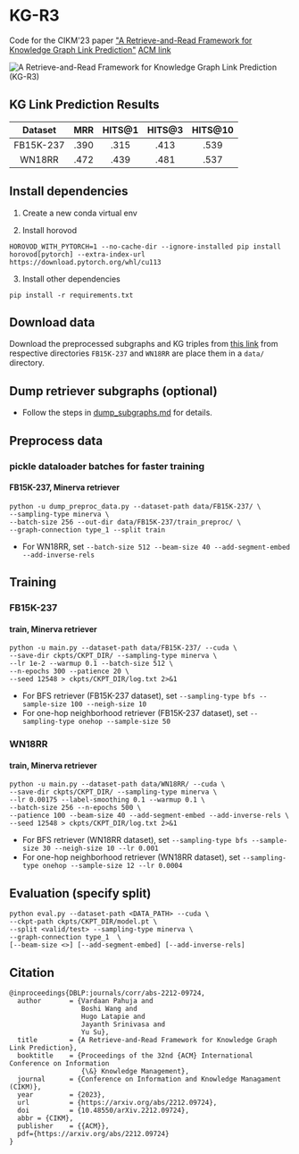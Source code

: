 # KG-R3
Code for the CIKM'23 paper ["A Retrieve-and-Read Framework for Knowledge Graph Link Prediction"](https://arxiv.org/pdf/2212.09724.pdf) [ACM link](https://dl.acm.org/doi/10.1145/3583780.3614769)

<!-- Code will be released soon. -->

![A Retrieve-and-Read Framework for Knowledge Graph Link Prediction (KG-R3)](./assets/KG-R3.png)

## KG Link Prediction Results

|  Dataset  |   MRR  | HITS@1 | HITS@3 | HITS@10 |
|:---------:|:------:|:------:|:------:|:-------:|
| FB15K-237 | .390   | .315   | .413   | .539    |
| WN18RR    | .472   | .439   | .481   | .537    |


## Install dependencies
1. Create a new conda virtual env

2. Install horovod
```
HOROVOD_WITH_PYTORCH=1 --no-cache-dir --ignore-installed pip install horovod[pytorch] --extra-index-url https://download.pytorch.org/whl/cu113
```

3. Install other dependencies
```
pip install -r requirements.txt
```

## Download data

Download the preprocessed subgraphs and KG triples from [this link](https://buckeyemailosu-my.sharepoint.com/:f:/g/personal/pahuja_9_buckeyemail_osu_edu/ErHNYjTAzLZMgT7Mkgy1J_4BeoJMYTF4EQ2UxniOgPhCyA?e=85avhJ) from respective directories `FB15K-237` and `WN18RR` are place them in a `data/` directory.

## Dump retriever subgraphs (optional)

- Follow the steps in [dump_subgraphs.md](./dump_subgraphs.md) for details.

## Preprocess data

### pickle dataloader batches for faster training

#### FB15K-237, Minerva retriever
```
python -u dump_preproc_data.py --dataset-path data/FB15K-237/ \
--sampling-type minerva \
--batch-size 256 --out-dir data/FB15K-237/train_preproc/ \
--graph-connection type_1 --split train
```
- For WN18RR, set `--batch-size 512 --beam-size 40 --add-segment-embed --add-inverse-rels`

## Training

### FB15K-237

#### train, Minerva retriever
```
python -u main.py --dataset-path data/FB15K-237/ --cuda \
--save-dir ckpts/CKPT_DIR/ --sampling-type minerva \
--lr 1e-2 --warmup 0.1 --batch-size 512 \
--n-epochs 300 --patience 20 \
--seed 12548 > ckpts/CKPT_DIR/log.txt 2>&1
```
- For BFS retriever (FB15K-237 dataset), set `--sampling-type bfs --sample-size 100 --neigh-size 10`
- For one-hop neighborhood retriever (FB15K-237 dataset), set `--sampling-type onehop --sample-size 50`

### WN18RR

#### train, Minerva retriever
```
python -u main.py --dataset-path data/WN18RR/ --cuda \
--save-dir ckpts/CKPT_DIR/ --sampling-type minerva \
--lr 0.00175 --label-smoothing 0.1 --warmup 0.1 \
--batch-size 256 --n-epochs 500 \
--patience 100 --beam-size 40 --add-segment-embed --add-inverse-rels \
--seed 12548 > ckpts/CKPT_DIR/log.txt 2>&1
```
- For BFS retriever (WN18RR dataset), set `--sampling-type bfs --sample-size 30 --neigh-size 10 --lr 0.001`
- For one-hop neighborhood retriever (WN18RR dataset), set `--sampling-type onehop --sample-size 12 --lr 0.0004`

## Evaluation (specify split)
```
python eval.py --dataset-path <DATA_PATH> --cuda \
--ckpt-path ckpts/CKPT_DIR/model.pt \
--split <valid/test> --sampling-type minerva \
--graph-connection type_1  \
[--beam-size <>] [--add-segment-embed] [--add-inverse-rels]
```


## Citation
```
@inproceedings{DBLP:journals/corr/abs-2212-09724,
  author       = {Vardaan Pahuja and
                  Boshi Wang and
                  Hugo Latapie and
                  Jayanth Srinivasa and
                  Yu Su},
  title        = {A Retrieve-and-Read Framework for Knowledge Graph Link Prediction},
  booktitle    = {Proceedings of the 32nd {ACM} International Conference on Information
                  {\&} Knowledge Management},
  journal      = {Conference on Information and Knowledge Managament (CIKM)},
  year         = {2023},
  url          = {https://arxiv.org/abs/2212.09724},
  doi          = {10.48550/arXiv.2212.09724},
  abbr = {CIKM},
  publisher    = {{ACM}},
  pdf={https://arxiv.org/abs/2212.09724}
}              
```